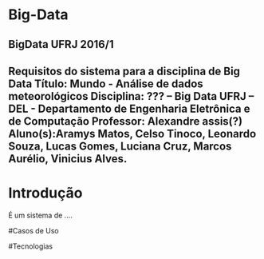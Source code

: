 # Big-Data
BigData UFRJ 2016/1
--
Requisitos do sistema para a disciplina de Big Data
Título: Mundo - Análise de dados meteorológicos 
Disciplina: ??? – Big Data 
UFRJ – DEL - Departamento de Engenharia Eletrônica e de Computação 
Professor: Alexandre assis(?) 
Aluno(s):Aramys Matos, Celso Tinoco, Leonardo Souza, Lucas Gomes, Luciana Cruz, Marcos Aurélio, Vinicius Alves. 
--
# Introdução 
É um sistema de ....

#Casos de Uso


#Tecnologias
